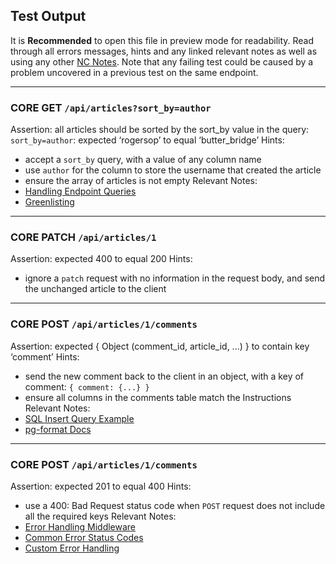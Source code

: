 ## Test Output

It is **Recommended** to open this file in preview mode for readability.
Read through all errors messages, hints and any linked relevant notes as well as using any other [NC Notes](https://l2c.northcoders.com/courses/sd-notes/back-end#sectionId=,step=). Note that any failing test could be caused by a problem uncovered in a previous test on the same endpoint.

---

### CORE GET `/api/articles?sort_by=author`

Assertion: all articles should be sorted by the sort_by value in the query: `sort_by=author`: expected ‘rogersop’ to equal ‘butter_bridge’
Hints:

- accept a `sort_by` query, with a value of any column name
- use `author` for the column to store the username that created the article
- ensure the array of articles is not empty
  Relevant Notes:
- [Handling Endpoint Queries](https://l2c.northcoders.com/courses/sd-notes/back-end/#sectionId=express-servers,step=queries)
- [Greenlisting](https://l2c.northcoders.com/courses/sd-notes/back-end/#sectionId=dynamic-queries,step=greenlisting)

---

### CORE PATCH `/api/articles/1`

Assertion: expected 400 to equal 200
Hints:

- ignore a `patch` request with no information in the request body, and send the unchanged article to the client

---

### CORE POST `/api/articles/1/comments`

Assertion: expected { Object (comment_id, article_id, ...) } to contain key ‘comment’
Hints:

- send the new comment back to the client in an object, with a key of comment: `{ comment: {...} }`
- ensure all columns in the comments table match the Instructions
  Relevant Notes:
- [SQL Insert Query Example](https://l2c.northcoders.com/courses/sd-notes/back-end/#sectionId=creating-and-inserting-data,step=inserting-into-a-table)
- [pg-format Docs](https://www.npmjs.com/package/pg-format)

---

### CORE POST `/api/articles/1/comments`

Assertion: expected 201 to equal 400
Hints:

- use a 400: Bad Request status code when `POST` request does not include all the required keys
  Relevant Notes:
- [Error Handling Middleware](https://l2c.northcoders.com/courses/sd-notes/back-end/#sectionId=error-handling,step=error-handling-middleware)
- [Common Error Status Codes](https://l2c.northcoders.com/courses/sd-notes/back-end/#sectionId=error-handling,step=common-errors-and-status-codes)
- [Custom Error Handling](https://l2c.northcoders.com/courses/sd-notes/back-end/#sectionId=error-handling,step=custom-errors)
